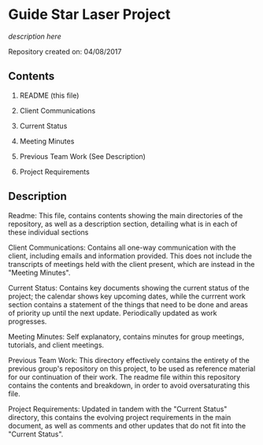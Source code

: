 # Guide Star Laser Project

*description here*

Repository created on: 04/08/2017

## Contents

1. README (this file)

2. Client Communications

3. Current Status
	
4. Meeting Minutes

5. Previous Team Work (See Description)

6. Project Requirements
	

## Description 

Readme: This file, contains contents showing the main directories of the
repository, as well as a description section, detailing what is in each of
these individual sections

Client Communications: Contains all one-way communication with the client, 
including emails and information provided. This does not include the transcripts
of meetings held with the client present, which are instead in the 
"Meeting Minutes".

Current Status: Contains key documents showing the current status of the
project; the calendar shows key upcoming dates, while the currrent work 
section contains a statement of the things that need to be done and areas of
priority up until the next update. Periodically updated as work progresses.

Meeting Minutes: Self explanatory, contains minutes for group meetings,
tutorials, and client meetings.

Previous Team Work: This directory effectively contains the entirety of the
previous group's repository on this project, to be used as reference material
for our continuation of their work. The readme file within this repository
contains the contents and breakdown, in order to avoid oversaturating this file.

Project Requirements: Updated in tandem with the "Current Status" directory, 
this contains the evolving project requirements in the main document, as well 
as comments and other updates that do not fit into the "Current Status". 

